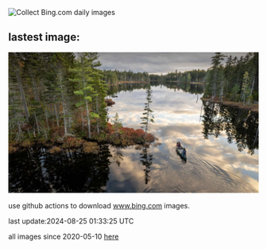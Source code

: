![Collect Bing.com daily images](https://github.com/counter2015/bing-daily-images/workflows/Collect%20Bing.com%20daily%20images/badge.svg)
## lastest image:
![](images/KatahdinWoods.jpg)

use github actions to download www.bing.com images.

last update:2024-08-25 01:33:25 UTC

all images since 2020-05-10 [here](https://github.com/counter2015/bing-daily-images/tree/master/images) 
